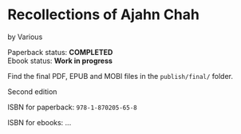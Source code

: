 
Recollections of Ajahn Chah
===========================

by Various

Paperback status: **COMPLETED**  
Ebook status: **Work in progress**

Find the final PDF, EPUB and MOBI files in the `publish/final/` folder.

Second edition

ISBN for paperback: `978-1-870205-65-8`

ISBN for ebooks: ...


